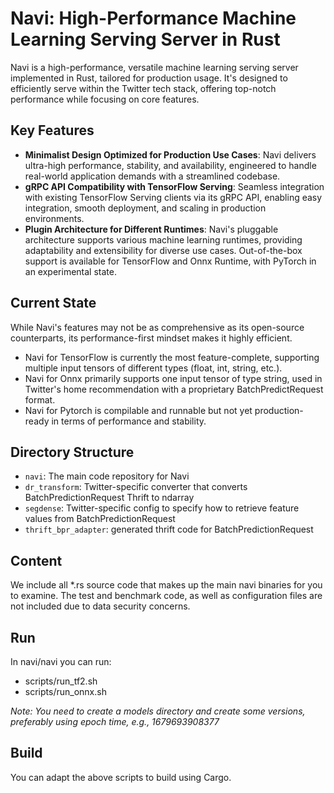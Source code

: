 # Navi: High-Performance Machine Learning Serving Server in Rust

Navi is a high-performance, versatile machine learning serving server implemented in Rust, tailored for production usage. It's designed to efficiently serve within the Twitter tech stack, offering top-notch performance while focusing on core features.

## Key Features

- **Minimalist Design Optimized for Production Use Cases**: Navi delivers ultra-high performance, stability, and availability, engineered to handle real-world application demands with a streamlined codebase.
- **gRPC API Compatibility with TensorFlow Serving**: Seamless integration with existing TensorFlow Serving clients via its gRPC API, enabling easy integration, smooth deployment, and scaling in production environments.
- **Plugin Architecture for Different Runtimes**: Navi's pluggable architecture supports various machine learning runtimes, providing adaptability and extensibility for diverse use cases. Out-of-the-box support is available for TensorFlow and Onnx Runtime, with PyTorch in an experimental state.

## Current State

While Navi's features may not be as comprehensive as its open-source counterparts, its performance-first mindset makes it highly efficient. 
- Navi for TensorFlow is currently the most feature-complete, supporting multiple input tensors of different types (float, int, string, etc.).
- Navi for Onnx primarily supports one input tensor of type string, used in Twitter's home recommendation with a proprietary BatchPredictRequest format.
- Navi for Pytorch is compilable and runnable but not yet production-ready in terms of performance and stability.

## Directory Structure

- `navi`: The main code repository for Navi
- `dr_transform`: Twitter-specific converter that converts BatchPredictionRequest Thrift to ndarray
- `segdense`: Twitter-specific config to specify how to retrieve feature values from BatchPredictionRequest
- `thrift_bpr_adapter`: generated thrift code for BatchPredictionRequest

## Content
We include all *.rs source code that makes up the main navi binaries for you to examine. The test and benchmark code, as well as configuration files are not included due to data security concerns.

## Run
In navi/navi you can run: 
- scripts/run_tf2.sh
- scripts/run_onnx.sh

*Note: You need to create a models directory and create some versions, preferably using epoch time, e.g., 1679693908377*

## Build
You can adapt the above scripts to build using Cargo.
